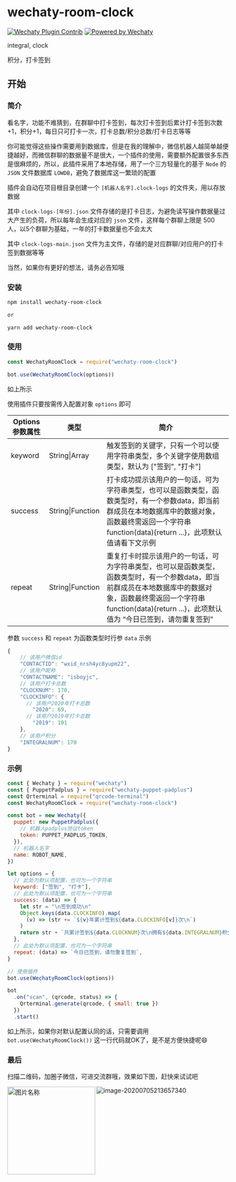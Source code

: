 # wechaty-room-clock
[![Wechaty Plugin Contrib](https://img.shields.io/badge/Wechaty%20Plugin-wechaty--room--clock-brightgreen.svg)](https://github.com/isboyjc/wechaty-room-clock) [![Powered by Wechaty](https://img.shields.io/badge/Powered%20By-Wechaty-brightgreen.svg)](https://github.com/Wechaty/wechaty)

integral, clock

积分，打卡签到

## 开始

### 简介

看名字，功能不难猜到，在群聊中打卡签到，每次打卡签到后累计打卡签到次数+1，积分+1，每日只可打卡一次，打卡总数/积分总数/打卡日志等等

你可能觉得这些操作需要用到数据库，但是在我的理解中，微信机器人越简单越便捷越好，而微信群聊的数据量不是很大，一个插件的使用，需要额外配置很多东西是很麻烦的，所以，此插件采用了本地存储，用了一个三方轻量化的基于 `Node` 的 `JSON` 文件数据库 `LOWDB`，避免了数据库这一繁琐的配置

插件会自动在项目根目录创建一个 `[机器人名字].clock-logs` 的文件夹，用以存放数据

其中 `clock-logs-[年份].json` 文件存储的是打卡日志，为避免读写操作数据量过大产生的负荷，所以每年会生成对应的 `json` 文件，这样每个群聊上限是 500 人，以5个群聊为基础，一年的打卡数据量也不会太大

其中 `clock-logs-main.json` 文件为主文件，存储的是对应群聊/对应用户的打卡签到数据等等

当然，如果你有更好的想法，请务必告知哦

### 安装

```txt
npm install wechaty-room-clock

or

yarn add wechaty-room-clock
```

### 使用

```js
const WechatyRoomClock = require("wechaty-room-clock")

bot.use(WechatyRoomClock(options))
```

如上所示

使用插件只要按需传入配置对象 `options` 即可

| Options 参数属性  | 类型             | 简介                                                         |
| ----------------- | ---------------- | ------------------------------------------------------------ |
| keyword           | String\|Array    | 触发签到的关键字，只有一个可以使用字符串类型，多个关键字使用数组类型，默认为 ["签到", "打卡"] |
| success           | String\|Function           | 打卡成功提示该用户的一句话，可为字符串类型，也可以是函数类型，函数类型时，有一个参数data，即当前群成员在本地数据库中的数据对象，函数最终需返回一个字符串function(data){return ...}，此项默认值请看下文示例 |
| repeat   | String\|Function            | 重复打卡时提示该用户的一句话，可为字符串类型，也可以是函数类型，函数类型时，有一个参数data，即当前群成员在本地数据库中的数据对象，函数最终需返回一个字符串function(data){return ...}，此项默认值为 “今日已签到，请勿重复签到” |

参数 `success` 和 `repeat` 为函数类型时行参 `data` 示例

```js
{
  	// 该用户微信id
  	"CONTACTID": "wxid_nrsh4yc8yupm22",
  	// 该用户昵称
  	"CONTACTNAME": "isboyjc",
    // 该用户打卡总数
  	"CLOCKNUM": 170,
  	"CLOCKINFO": {
      // 该用户2020年打卡总数
     	"2020": 69,
      // 该用户2019年打卡总数
     	"2019": 101
  	},
    // 该用户积分
  	"INTEGRALNUM": 170
}
```



### 示例

```js
const { Wechaty } = require("wechaty")
const { PuppetPadplus } = require("wechaty-puppet-padplus")
const Qrterminal = require("qrcode-terminal")
const WechatyRoomClock = require("wechaty-room-clock")

const bot = new Wechaty({
  puppet: new PuppetPadplus({
    // 机器人padplus协议token
    token: PUPPET_PADPLUS_TOKEN,
  }),
  // 机器人名字
  name: ROBOT_NAME,
})

let options = {
  // 此处为默认项配置，也可为一个字符串
  keyword: ["签到", "打卡"],
  // 此处为默认项配置，也可为一个字符串
  success: (data) => {
    let str = "\n签到成功\n"
    Object.keys(data.CLOCKINFO).map(
      (v) => (str += `${v}年累计签到${data.CLOCKINFO[v]}次\n`)
    )
    return str + `共累计签到${data.CLOCKNUM}次\n拥有${data.INTEGRALNUM}积分`
  },
  // 此处为默认项配置，也可为一个字符串
  repeat: (data) => `今日已签到，请勿重复签到`,
}

// 使用插件
bot.use(WechatyRoomClock(options))

bot
  .on("scan", (qrcode, status) => {
    Qrterminal.generate(qrcode, { small: true })
  })
  .start()

```

如上所示，如果你对默认配置认同的话，只需要调用 `bot.use(WechatyRoomClock())` 这一行代码就OK了，是不是方便快捷呢😄



### 最后

扫描二维码，加圈子微信，可进交流群哦，效果如下图，赶快来试试吧

<img src="https://gitee.com/IsboyJC/PictureBed/raw/master/other/asdakshdajshdas1.jpeg" width="200" height="200" alt="图片名称" align=left />

![image-20200705213657340](https://gitee.com/IsboyJC/PictureBed/raw/master/other/image-20200705213657340.png)